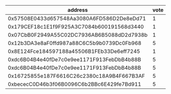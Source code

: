 address|vote|timestamp|signature
---|---|---|---
0x57508E0433d657548Aa3080A6FD586D2De8eDd71|1|1617711647|0x415952bc3cd59b49085cea2c7c766591989dd305ae991990b252df16211677324dcd0234cb82c155c95d925a5d7fef49873173a3d3328b5a536f22b7f2c7e54f1b
0x179CEF18c1E1f9F925A3C7084b600191568d3440|1|1617714891|0xb5dad133e6265f5b3ff3a8094c8477232243f02e13ab7b9e4f0ea8e24aa7cb4b0d4f3e8d634dcc235d94dea1f337a9c1b771b9d498c764743bda0afc0e4885d91c
0x07CbB0F2949A55C02DC7936AB6B5088dD2d7938b|1|1617717335|0x9a3f1d074be3dad614c34d8a52da6effd4d3996d979b528a7ca8be2c6b1c221f291975a7eda5b451018ebfd4d61d8d4c3174a1d264bf161a33d6a23451dfebca1b
0x12b3DA3e8aF0ffd987a88C6C5b9b0739Dc0Fb968|5|1617728440|0x2360526a0ede025168985638a5381cd92ee2d5418723269773dc598856678bd43c9a239aa336a23c06a6b11a6c4f5e53783df4fb5594038bf9ed440ea57f176e1b
0x8E124Fce184597188a45506B1FEb33De6eff7245|1|1617728983|0x5d923320b1302e3121ab1d0c1157537562c2d4984d937877b42dd84fad3986f50b1e7aa5c7b2d362bd509d70f9ed79644bb87aeee9bccdd953b34659a1bb994d1b
0xdc6B04B4e40fDe7c0e9ee1171F913FebDbB4b88B|5|1617732173|0x68d7616ee7eaad2e5aba5d07102cc95e06666256f6af70acaa02db87779b12e6040c4952120a7f12b4ed2f72d98da6f0ba16b05adc246ea1125e5819907169db1c
0xdc6B04B4e40fDe7c0e9ee1171F913FebDbB4b88B|5|1617732441|0xdb869061ed0c5ce916e8af1f1fdad07fdf81f708ee3cb763716a072c472727a26579503819480939a2298bfb0c1f3ea2c0346a90f02500cc1239b887a6344e0f1b
0x16725855e187F6616C26c2380c18A9B4F667B3AF|5|1617787879|0xad20d94f118a4fb8eef65957c041b50e0828ebb2b8c65aa35e2275321b51f18821ed2dfc69c7c1b59e917a88bb937be3b98ed7fd9a5c5f56ede0c22caae324211c
0xbececC0D46b3f06B0096C6b2BBc6E429fe7Bd911|5|1617797741|0x340fdf9a1bca54bc398c81624224c94084b8a4d4633aeb9949e64193a6bd3e3409daff8bc8b7dc3dbe81cedfa930ce124391fe37fb4e4ce8f8abf076765e79d81c